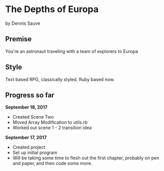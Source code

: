 # The Depths of Europa
by Dennis Sauve

## Premise
You're an astronaut traveling with a team of explorers to Europa

## Style
Text based RPG, classically styled. Ruby based now.

## Progress so far

**September 18, 2017**
* Created Scene Two
* Moved Array Modification to utils.rb
* Worked out scene 1 - 2 transition idea

**September 17, 2017**
* Created project
* Set up initial program
* Will be taking some time to flesh out the first chapter, probably on pen and paper, and then code some more.